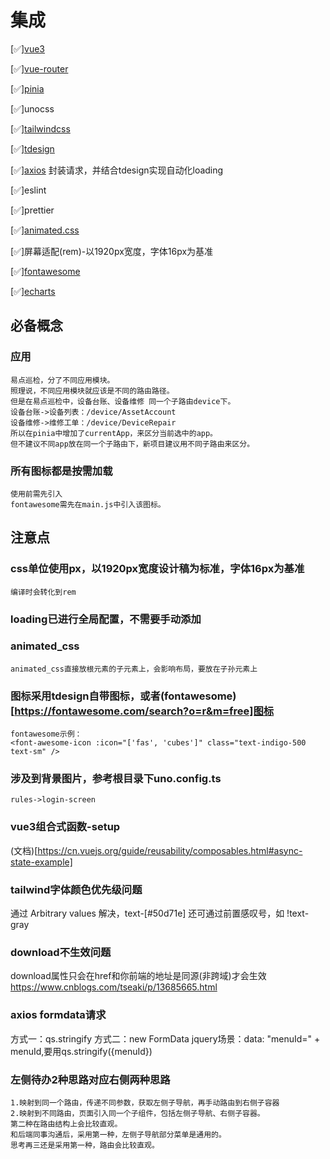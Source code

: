 # 集成
[✅][vue3](https://cn.vuejs.org/guide/introduction.html)

[✅][vue-router](https://router.vuejs.org/zh/guide/)

[✅][pinia](https://pinia.vuejs.org/zh/introduction.html)

[✅]unocss

[✅][tailwindcss](https://www.tailwindcss.cn/docs/installation) 

[✅][tdesign](https://tdesign.tencent.com/vue-next/overview) 

[✅][axios](https://axios-http.com/zh/docs/intro) 封装请求，并结合tdesign实现自动化loading

[✅]eslint

[✅]prettier

[✅][animated.css](https://animate.style/)

[✅]屏幕适配(rem)-以1920px宽度，字体16px为基准

[✅][fontawesome](https://fontawesome.com/search?o=r&m=free)

[✅][echarts](https://echarts.apache.org/handbook/zh/basics/import/)

## 必备概念

### 应用
    易点巡检，分了不同应用模块。
    照理说，不同应用模块就应该是不同的路由路径。
    但是在易点巡检中，设备台账、设备维修 同一个子路由device下。
    设备台账->设备列表：/device/AssetAccount
    设备维修->维修工单：/device/DeviceRepair
    所以在pinia中增加了currentApp，来区分当前选中的app。
    但不建议不同app放在同一个子路由下，新项目建议用不同子路由来区分。

### 所有图标都是按需加载
    使用前需先引入
    fontawesome需先在main.js中引入该图标。
## 注意点
### css单位使用px，以1920px宽度设计稿为标准，字体16px为基准
    编译时会转化到rem

### loading已进行全局配置，不需要手动添加
### animated_css 
    animated_css直接放根元素的子元素上，会影响布局，要放在子孙元素上

### 图标采用tdesign自带图标，或者(fontawesome)[https://fontawesome.com/search?o=r&m=free]图标
    fontawesome示例：
    <font-awesome-icon :icon="['fas', 'cubes']" class="text-indigo-500 text-sm" />

### 涉及到背景图片，参考根目录下uno.config.ts
    rules->login-screen

### vue3组合式函数-setup
(文档)[https://cn.vuejs.org/guide/reusability/composables.html#async-state-example]

### tailwind字体颜色优先级问题
通过 Arbitrary values 解决，text-[#50d71e]
还可通过前置感叹号，如 !text-gray

### download不生效问题
download属性只会在href和你前端的地址是同源(非跨域)才会生效
https://www.cnblogs.com/tseaki/p/13685665.html

### axios formdata请求
方式一：qs.stringify
方式二：new FormData
jquery场景：data: "menuId=" + menuId,要用qs.stringify({menuId})
### 左侧待办2种思路对应右侧两种思路
    1.映射到同一个路由，传递不同参数，获取左侧子导航，再手动路由到右侧子容器
    2.映射到不同路由，页面引入同一个子组件，包括左侧子导航、右侧子容器。
    第二种在路由结构上会比较直观。
    和后端同事沟通后，采用第一种，左侧子导航部分菜单是通用的。
    思考再三还是采用第一种，路由会比较直观。






